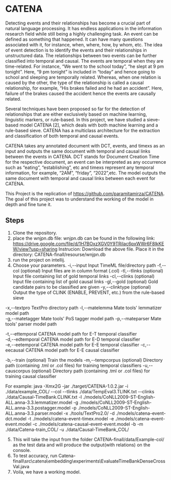 # CATENA

Detecting events and their relationships has become a crucial part of natural language processing. It has endless applications in the information research field while still being a highly challenging task. An event can be defined as something that happened. It can have many questions associated with it, for instance, when, where, how, by whom, etc. The idea of event detection is to identify the events and their relationships in unstructured data. The relationships between two events can be further classified into temporal and causal. The events are temporal when they are time-related. For instance, “We went to the school today”, “he slept at 9 pm tonight”. Here, “9 pm tonight” is included in “today” and hence going to school and sleeping are temporally related. Whereas, when one relation is caused by the other, the type of the relationship is called a causal relationship, for example, “His brakes failed and he had an accident”. Here, failure of the brakes caused the accident hence the events are causally related. 

Several techniques have been proposed so far for the detection of relationships that are either exclusively based on machine learning, linguistic markers, or rule-based. In this project, we have studied a sieve-based model CATENA [2], which deals with both machine learning and a rule-based sieve. CATENA has a multiclass architecture for the extraction and classification of both temporal and causal events.

CATENA takes any annotated document with DCT, events, and timexs as an input and outputs the same document with temporal and causal links between the events in CATENA. DCT stands for Document Creation Time for the respective document, an event can be interpreted as any occurrence such as “eating”, “establishing”, etc and timexs represent any temporal information, for example, “2AM”, “friday”, “2022”,etc. The model outputs the same document with temporal and causal links between each event for CATENA. 

This Project is the replication of https://github.com/paramitamirza/CATENA. The goal of this project was to understand the working of the model in depth and fine tune it.

## Steps

1. Clone the repository.
2. place the wnjpn.db file:
   wnjpn.db can be found in the following link:
   https://drive.google.com/file/d/1H7BOxzXGV0Y9TRilac6pxWWr6F8lkKEW/view?usp=sharing
   Instrucion: Download the above file. Place it in the directory: CATENA-finall/resourse/wnjpn.db
3. run the project on intellij. 
4. Choose your parameters.
 -i,--input <arg>        Input TimeML file/directory path
 -f,--col                (optional) Input files are in column format (.col)
 -tl,--tlinks <arg>      (optional) Input file containing list of gold temporal links
 -cl,--clinks <arg>      (optional) Input file containing list of gold causal links
 -gl,--gold              (optional) Gold candidate pairs to be classified are given
 -y,--clinktype          (optional) Output the type of CLINK (ENABLE, PREVENT, etc.) from the rule-based sieve
        
 -x,--textpro <arg>      TextPro directory path
 -l,--matelemma <arg>    Mate tools' lemmatizer model path   
 -g,--matetagger <arg>   Mate tools' PoS tagger model path
 -p,--mateparser <arg>   Mate tools' parser model path      
 
 -t,--ettemporal <arg>   CATENA model path for E-T temporal classifier    
 -d,--edtemporal <arg>   CATENA model path for E-D temporal classifier                       
 -e,--eetemporal <arg>   CATENA model path for E-E temporal classifier
 -c,--eecausal <arg>     CATENA model path for E-E causal classifier
 
 -b,--train              (optional) Train the models
 -m,--tempcorpus <arg>   (optional) Directory path (containing .tml or .col files) for training temporal classifiers
 -u,--causcorpus <arg>   (optional) Directory path (containing .tml or .col files) for training causal classifier     
  
  For example:
  java -Xmx2G -jar ./target/CATENA-1.0.2.jar -i ./data/example_COL/ --col --tlinks ./data/TempEval3.TLINK.txt --clinks ./data/Causal-TimeBank.CLINK.txt -l ./models/CoNLL2009-ST-English-ALL.anna-3.3.lemmatizer.model -g ./models/CoNLL2009-ST-English-ALL.anna-3.3.postagger.model -p ./models/CoNLL2009-ST-English-ALL.anna-3.3.parser.model -x ./tools/TextPro2.0/ -d ./models/catena-event-dct.model -t ./models/catena-event-timex.model -e ./models/catena-event-event.model -c ./models/catena-causal-event-event.model -b -m ./data/Catena-train_COL/ -u ./data/Causal-TimeBank_COL/

5. This will take the input from the folder CATENA-finall/data/Example-col/ as the test data and will produce the output(with relations) on the console.
6. To test accuracy, run Catena-finall\src\catena\embedding\experiments\EvaluateTimeBankDenseCrossVal.java
7. Voila, we have a working model.
